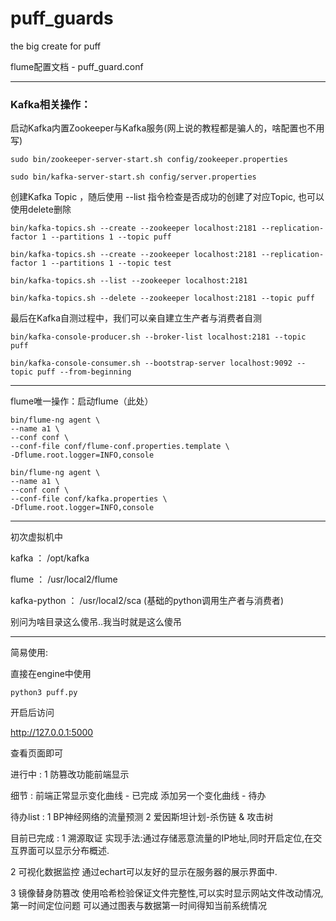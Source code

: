 # puff_guards
the big create for puff

flume配置文档 - puff_guard.conf

----

### Kafka相关操作：

启动Kafka内置Zookeeper与Kafka服务(网上说的教程都是骗人的，啥配置也不用写)

```shell
sudo bin/zookeeper-server-start.sh config/zookeeper.properties

sudo bin/kafka-server-start.sh config/server.properties
```

创建Kafka Topic ，随后使用 --list 指令检查是否成功的创建了对应Topic, 也可以使用delete删除

```shell
bin/kafka-topics.sh --create --zookeeper localhost:2181 --replication-factor 1 --partitions 1 --topic puff

bin/kafka-topics.sh --create --zookeeper localhost:2181 --replication-factor 1 --partitions 1 --topic test

bin/kafka-topics.sh --list --zookeeper localhost:2181

bin/kafka-topics.sh --delete --zookeeper localhost:2181 --topic puff
```

最后在Kafka自测过程中，我们可以亲自建立生产者与消费者自测

```shell
bin/kafka-console-producer.sh --broker-list localhost:2181 --topic puff

bin/kafka-console-consumer.sh --bootstrap-server localhost:9092 --topic puff --from-beginning
```

----

flume唯一操作：启动flume（此处）

```shell
bin/flume-ng agent \
--name a1 \
--conf conf \
--conf-file conf/flume-conf.properties.template \
-Dflume.root.logger=INFO,console

bin/flume-ng agent \
--name a1 \
--conf conf \
--conf-file conf/kafka.properties \
-Dflume.root.logger=INFO,console
```

----

初次虚拟机中

kafka ： /opt/kafka

flume ： /usr/local2/flume

kafka-python ： /usr/local2/sca (基础的python调用生产者与消费者)

别问为啥目录这么傻吊..我当时就是这么傻吊

------

简易使用:

直接在engine中使用

```shell
python3 puff.py
```

开启后访问

http://127.0.0.1:5000

查看页面即可

进行中 : 
1 防篡改功能前端显示

细节 : 
前端正常显示变化曲线 - 已完成
添加另一个变化曲线 - 待办

待办list :
1 BP神经网络的流量预测
2 爱因斯坦计划-杀伤链 & 攻击树

目前已完成 : 
1 溯源取证
    实现手法:通过存储恶意流量的IP地址,同时开启定位,在交互界面可以显示分布概述.

2 可视化数据监控
    通过echart可以友好的显示在服务器的展示界面中.

3 镜像替身防篡改
    使用哈希检验保证文件完整性,可以实时显示网站文件改动情况,第一时间定位问题
    可以通过图表与数据第一时间得知当前系统情况

